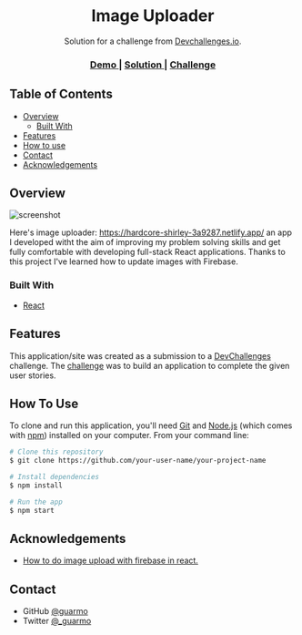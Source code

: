 <!-- Please update value in the {}  -->

<h1 align="center">Image Uploader</h1>

<div align="center">
   Solution for a challenge from  <a href="http://devchallenges.io" target="_blank">Devchallenges.io</a>.
</div>

<div align="center">
  <h3>
    <a href="https://hardcore-shirley-3a9287.netlify.app/">
      Demo
    </a>
    <span> | </span>
    <a href="https://github.com/guarmo/DevChallenges/tree/main/image-uploader">
      Solution
    </a>
    <span> | </span>
    <a href="https://devchallenges.io/challenges/O2iGT9yBd6xZBrOcVirx">
      Challenge
    </a>
  </h3>
</div>

<!-- TABLE OF CONTENTS -->

## Table of Contents

- [Overview](#overview)
  - [Built With](#built-with)
- [Features](#features)
- [How to use](#how-to-use)
- [Contact](#contact)
- [Acknowledgements](#acknowledgements)

<!-- OVERVIEW -->

## Overview

![screenshot](https://firebasestorage.googleapis.com/v0/b/image-loader-58c58.appspot.com/o/images%2FScreenshot%202021-01-26%20at%2012.01.18.png?alt=media&token=5904c5bf-c8ee-4b35-9b04-c5da6e94fe93)

Here's image uploader: https://hardcore-shirley-3a9287.netlify.app/
an app I developed witht the aim of improving my problem solving skills and get fully comfortable with developing full-stack React applications.
Thanks to this project I've learned how to update images with Firebase.

### Built With

<!-- This section should list any major frameworks that you built your project using. Here are a few examples.-->

- [React](https://reactjs.org/)

## Features

<!-- List the features of your application or follow the template. Don't share the figma file here :) -->

This application/site was created as a submission to a [DevChallenges](https://devchallenges.io/challenges) challenge. The [challenge](https://devchallenges.io/challenges/O2iGT9yBd6xZBrOcVirx) was to build an application to complete the given user stories.

## How To Use

<!-- Example: -->

To clone and run this application, you'll need [Git](https://git-scm.com) and [Node.js](https://nodejs.org/en/download/) (which comes with [npm](http://npmjs.com)) installed on your computer. From your command line:

```bash
# Clone this repository
$ git clone https://github.com/your-user-name/your-project-name

# Install dependencies
$ npm install

# Run the app
$ npm start
```

## Acknowledgements

<!-- This section should list any articles or add-ons/plugins that helps you to complete the project. This is optional but it will help you in the future. For example -->

- [How to do image upload with firebase in react.](https://dev.to/itnext/how-to-do-image-upload-with-firebase-in-react-cpj)

## Contact

- GitHub [@guarmo](https://{github.com/guarmo})
- Twitter [@_guarmo](https://twitter.com/_guarmo)
